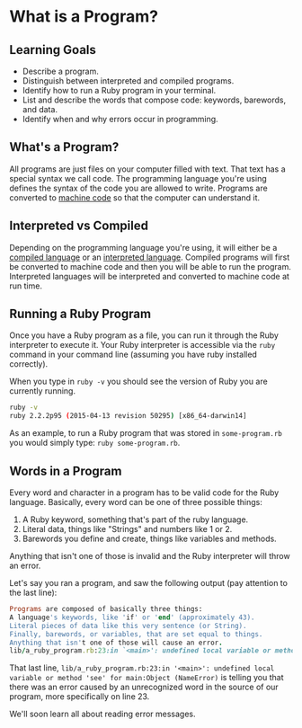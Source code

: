 # What is a Program?

## Learning Goals

- Describe a program.
- Distinguish between interpreted and compiled programs.
- Identify how to run a Ruby program in your terminal.
- List and describe the words that compose code: keywords, barewords, and data.
- Identify when and why errors occur in programming.

## What's a Program?

All programs are just files on your computer filled with text. That text has a
special syntax we call code. The programming language you're using defines the
syntax of the code you are allowed to write. Programs are converted to [machine
code](https://en.wikipedia.org/wiki/Machine_code) so that the computer can
understand it.

## Interpreted vs Compiled

Depending on the programming language you're using, it will either be a
[compiled language](http://en.wikipedia.org/wiki/Compiled_language) or an
[interpreted language](http://en.wikipedia.org/wiki/Interpreted_language).
Compiled programs will first be converted to machine code and then you will be
able to run the program. Interpreted languages will be interpreted and converted
to machine code at run time.

## Running a Ruby Program

Once you have a Ruby program as a file, you can run it through the Ruby
interpreter to execute it. Your Ruby interpreter is accessible via the `ruby`
command in your command line (assuming you have ruby installed correctly).

When you type in `ruby -v` you should see the version of Ruby you are currently
running.

```bash
ruby -v
ruby 2.2.2p95 (2015-04-13 revision 50295) [x86_64-darwin14]
```

As an example, to run a Ruby program that was stored in `some-program.rb` you
would simply type: `ruby some-program.rb`.

## Words in a Program

Every word and character in a program has to be valid code for the Ruby
language. Basically, every word can be one of three possible things:

1. A Ruby keyword, something that's part of the ruby language.
2. Literal data, things like "Strings" and numbers like 1 or 2.
3. Barewords you define and create, things like variables and methods.

Anything that isn't one of those is invalid and the Ruby interpreter will throw
an error.

Let's say you ran a program, and saw the following output (pay attention to the
last line):

```rb
Programs are composed of basically three things:
A language's keywords, like 'if' or 'end' (approximately 43).
Literal pieces of data like this very sentence (or String).
Finally, barewords, or variables, that are set equal to things.
Anything that isn't one of those will cause an error.
lib/a_ruby_program.rb:23:in `<main>': undefined local variable or method `see' for main:Object (NameError)
```

That last line, `lib/a_ruby_program.rb:23:in '<main>': undefined local variable
or method 'see' for main:Object (NameError)` is telling you that there was an
error caused by an unrecognized word in the source of our program, more
specifically on line 23.

We'll soon learn all about reading error messages.
